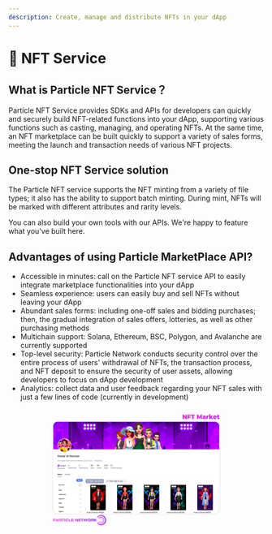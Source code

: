 ```yaml
---
description: Create, manage and distribute NFTs in your dApp
---
```


# 💎 NFT Service

## What is Particle NFT Service？

Particle NFT Service provides SDKs and APIs for developers can quickly and securely build NFT-related functions into your dApp, supporting various functions such as casting, managing, and operating NFTs. At the same time, an NFT marketplace can be built quickly to support a variety of sales forms, meeting the launch and transaction needs of various NFT projects.

## One-stop NFT Service solution

The Particle NFT service supports the NFT minting from a variety of file types; it also has the ability to support batch minting. During mint, NFTs will be marked with different attributes and rarity levels.&#x20;

You can also build your own tools with our APIs. We're happy to feature what you've built here.

## Advantages of using Particle MarketPlace API?

* Accessible in minutes: call on the Particle NFT service API to easily integrate marketplace functionalities into your dApp
* Seamless experience: users can easily buy and sell NFTs without leaving your dApp
* Abundant sales forms: including one-off sales and bidding purchases; then, the gradual integration of sales offers, lotteries, as well as other purchasing methods
* Multichain support: Solana, Ethereum, BSC, Polygon, and Avalanche are currently supported
* Top-level security: Particle Network conducts security control over the entire process of users' withdrawal of NFTs, the transaction process, and NFT deposit to ensure the security of user assets, allowing developers to focus on dApp development
* Analytics: collect data and user feedback regarding your NFT sales with just a few lines of code (currently in development)

<figure><img src="../../.gitbook/assets/Market.png" alt=""><figcaption></figcaption></figure>
